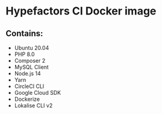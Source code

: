 # Hypefactors CI Docker image

## Contains:
* Ubuntu 20.04
* PHP 8.0
* Composer 2
* MySQL Client
* Node.js 14
* Yarn
* CircleCI CLI
* Google Cloud SDK
* Dockerize
* Lokalise CLI v2
